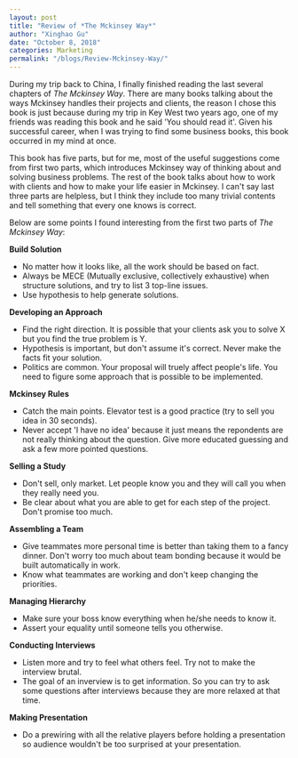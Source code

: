 ```yaml
---
layout: post
title: "Review of *The Mckinsey Way*"
author: "Xinghao Gu"
date: "October 8, 2018"
categories: Marketing
permalink: "/blogs/Review-Mckinsey-Way/"
---
```


During my trip back to China, I finally finished reading the last several
chapters of *The Mckinsey Way*. There are many books talking about the ways
Mckinsey handles their projects and clients, the reason I chose this book is
just because during my trip in Key West two years ago, one of my friends was
reading this book and he said 'You should read it'. Given his successful career,
when I was trying to find some business books, this book occurred in my mind
at once.

This book has five parts, but for me, most of the useful suggestions come from
first two parts, which introduces Mckinsey way of thinking about and solving
business problems. The rest of the book talks about how to work with clients
and how to make your life easier in Mckinsey. I can't say last three parts are
helpless, but I think they include too many trivial contents and tell something
that every one knows is correct.   

Below are some points I found interesting from the first two parts of *The
Mckinsey Way*:

**Build Solution**
* No matter how it looks like, all the work should be based on fact.
* Always be MECE (Mutually exclusive, collectively exhaustive) when structure
solutions, and try to list 3 top-line issues.
* Use hypothesis to help generate solutions.

**Developing an Approach**
* Find the right direction. It is possible that your clients ask you to solve X
but you find the true problem is Y.
* Hypothesis is important, but don't assume it's correct. Never make the facts
fit your solution.
* Politics are common. Your proposal will truely affect people's life. You need
to figure some approach that is possible to be implemented.

**Mckinsey Rules**
* Catch the main points. Elevator test is a good practice (try to sell you idea
  in 30 seconds).
* Never accept 'I have no idea' because it just means the repondents are not
really thinking about the question. Give more educated guessing and ask a few
more pointed questions.

**Selling a Study**
* Don't sell, only market. Let people know you and they will call you when they
really need you.
* Be clear about what you are able to get for each step of the project. Don't
promise too much.

**Assembling a Team**
* Give teammates more personal time is better than taking them to a fancy
dinner. Don't worry too much about team bonding because it would be built
automatically in work.
* Know what teammates are working and don't keep changing the priorities.

**Managing Hierarchy**
* Make sure your boss know everything when he/she needs to know it.
* Assert your equality until someone tells you otherwise.

**Conducting Interviews**
* Listen more and try to feel what others feel. Try not to make the interview
brutal.
* The goal of an inverview is to get information. So you can try to ask some
questions after interviews because they are more relaxed at that time.

**Making Presentation**
* Do a prewiring with all the relative players before holding a presentation so
audience wouldn't be too surprised at your presentation. 
